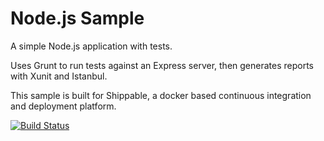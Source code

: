 Node.js Sample
=================

A simple Node.js application with tests.

Uses Grunt to run tests against an Express server, then generates reports with Xunit and Istanbul.

This sample is built for Shippable, a docker based continuous integration and deployment platform.

[![Build Status](https://apibeta.shippable.com/projects/5556c112f4e45f525dcef46c/badge?branchName=master)](https://appbeta.shippable.com/projects/5556c112f4e45f525dcef46c/builds/latest)
